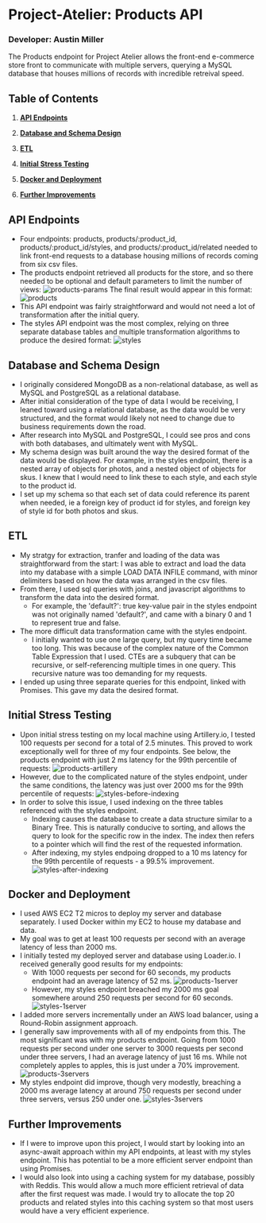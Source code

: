 # Project-Atelier: Products API
### **Developer:** Austin Miller
The Products endpoint for Project Atelier allows the front-end e-commerce store front to communicate with multiple servers, querying a MySQL database that houses millions of records with incredible retreival speed.

## Table of Contents
1. [**API Endpoints**](#api-endpoints)

2. [**Database and Schema Design**](#database-and-schema-design)

3. [**ETL**](#etl)

4. [**Initial Stress Testing**](#initial-stress-testing)

5. [**Docker and Deployment**](#docker-and-deployment)

6. [**Further Improvements**](#further-improvements)

## API Endpoints
* Four endpoints: products, products/:product_id, products/:product_id/styles, and products/:product_id/related needed to link front-end requests to a database housing millions of records coming from six csv files.
* The products endpoint retrieved all products for the store, and so there needed to be optional and default parameters to limit the number of views:
![products-params](../images/readmeImages/products_params.png)
The final result would appear in this format:
![products](../images/readmeImages/products.png)
* This API endpoint was fairly straightforward and would not need a lot of transformation after the initial query.
* The styles API endpoint was the most complex, relying on three separate database tables and multiple transformation algorithms to produce the desired format:
![styles](../images/readmeImages/styles.png)

## Database and Schema Design
* I originally considered MongoDB as a non-relational database, as well as MySQL and PostgreSQL as a relational database.
* After initial consideration of the type of data I would be receiving, I leaned toward using a relational database, as the data would be very structured, and the format would likely not need to change due to business requirements down the road.
* After research into MySQL and PostgreSQL, I could see pros and cons with both databases, and ultimately went with MySQL.
* My schema design was built around the way the desired format of the data would be displayed. For example, in the styles endpoint, there is a nested array of objects for photos, and a nested object of objects for skus. I knew that I would need to link these to each style, and each style to the product id.
* I set up my schema so that each set of data could reference its parent when needed, ie a foreign key of product id for styles, and foreign key of style id for both photos and skus.

## ETL
* My stratgy for extraction, tranfer and loading of the data was straightforward from the start: I was able to extract and load the data into my database with a simple LOAD DATA INFILE command, with minor delimiters based on how the data was arranged in the csv files.
* From there, I used sql queries with joins, and javascript algorithms to transform the data into the desired format.
  * For example, the 'default?': true key-value pair in the styles endpoint was not originally named 'default?', and came with a binary 0 and 1 to represent true and false.
* The more difficult data transformation came with the styles endpoint.
  * I initially wanted to use one large query, but my query time became too long. This was because of the complex nature of the Common Table Expression that I used. CTEs are a subquery that can be recursive, or self-referencing multiple times in one query. This recursive nature was too demanding for my requests.
* I ended up using three separate queries for this endpoint, linked with Promises. This gave my data the desired format.

## Initial Stress Testing
* Upon initial stress testing on my local machine using Artillery.io, I tested 100 requests per second for a total of 2.5 minutes. This proved to work exceptionally well for three of my four endpoints. See below, the products endpoint with just 2 ms latency for the 99th percentile of requests:
![products-artillery](../images/reportImages/products_test1.png)
* However, due to the complicated nature of the styles endpoint, under the same conditions, the latency was just over 2000 ms for the 99th percentile of requests:
![styles-before-indexing](../images/reportImages/products_id_styles_test1.png)
* In order to solve this issue, I used indexing on the three tables referenced with the styles endpoint.
  * Indexing causes the database to create a data structure similar to a Binary Tree. This is naturally conducive to sorting, and allows the query to look for the specific row in the index. The index then refers to a pointer which will find the rest of the requested information.
  * After indexing, my styles endpoing dropped to a 10 ms latency for the 99th percentile of requests - a 99.5% improvement.
![styles-after-indexing](../images/reportImages/products_id_styles_test2_afterIndexing.png)

## Docker and Deployment
* I used AWS EC2 T2 micros to deploy my server and database separately. I used Docker within my EC2 to house my database and data.
* My goal was to get at least 100 requests per second with an average latency of less than 2000 ms.
* I initially tested my deployed server and database using Loader.io. I received generally good results for my endpoints:
  * With 1000 requests per second for 60 seconds, my products endpoint had an average latency of 52 ms.
  ![products-1server](../images/loaderio/server1/products_1000.png)
  * However, my styles endpoint breached my 2000 ms goal somewhere around 250 requests per second for 60 seconds.
  ![styles-1server](../images/loaderio/server1/styles_250.png)
* I added more servers incrementally under an AWS load balancer, using a Round-Robin assignment approach.
* I generally saw improvements with all of my endpoints from this. The most significant was with my products endpoint. Going from 1000 requests per second under one server to 3000 requests per second under three servers, I had an average latency of just 16 ms. While not completely apples to apples, this is just under a 70% improvement.
![products-3servers](../images/loaderio/servers3/products_3000.png)
* My styles endpoint did improve, though very modestly, breaching a 2000 ms average latency at around 750 requests per second under three servers, versus 250 under one.
![styles-3servers](../images/loaderio/servers3/styles_750.png)

## Further Improvements
* If I were to improve upon this project, I would start by looking into an async-await approach within my API endpoints, at least with my styles endpoint. This has potential to be a more efficient server endpoint than using Promises.
* I would also look into using a caching system for my database, possibly with Reddis. This would allow a much more efficient retrieval of data after the first request was made. I would try to allocate the top 20 products and related styles into this caching system so that most users would have a very efficient experience.
